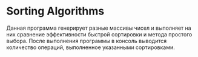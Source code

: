 # Sorting Algorithms
Данная программа генерирует разные массивы чисел и выполняет на них сравнение эффективности быстрой сортировки и метода простого выбора.
После выполнения программы в консоль выводится количество операций, выполненное указанными сортировками.
